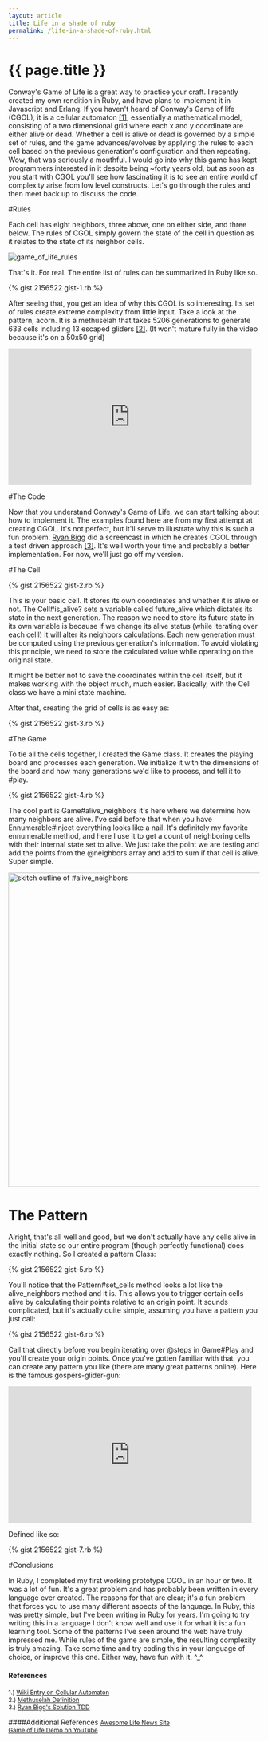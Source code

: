 ```yaml
---
layout: article
title: Life in a shade of ruby
permalink: /life-in-a-shade-of-ruby.html
---
```


# {{ page.title }}

Conway's Game of Life is a great way to practice your craft.  I recently created my own rendition in Ruby, and have plans to implement it in Javascript and Erlang.  If you haven't heard of Conway's Game of life (CGOL), it is a cellular automaton [[1]](http://en.wikipedia.org/wiki/Cellular_automaton), essentially a mathematical model, consisting of a two dimensional grid where each x and y coordinate are either alive or dead.  Whether a cell is alive or dead is governed by a simple set of rules, and the game advances/evolves by applying the rules to each cell based on the previous generation's configuration and then repeating.  Wow, that was seriously a mouthful.  I would go into why this game has kept programmers interested in it despite being ~forty years old, but as soon as you start with CGOL you'll see how fascinating it is to see an entire world of complexity arise from low level constructs. Let's go through the rules and then meet back up to discuss the code.

#Rules

Each cell has eight neighbors, three above, one on either side, and three below.  The rules of CGOL simply govern the state of the cell in question as it relates to the state of its neighbor cells.

<img src="http://www.jonathan-jackson.net/assets/game_of_life_rules.png" alt="game_of_life_rules"/>

That's it.  For real.  The entire list of rules can be summarized in Ruby like so.

{% gist 2156522 gist-1.rb %}

After seeing that, you get an idea of why this CGOL is so interesting.  Its set of rules create extreme complexity from little input. Take a look at the pattern, acorn. It is a methuselah that takes 5206 generations to generate 633 cells including 13 escaped gliders [[2]](http://en.wikipedia.org/wiki/Methuselah_(cellular_automaton)).  (It won't mature fully in the video because it's on a 50x50 grid)

<iframe src="http://player.vimeo.com/video/37406843" width="488" height="274" frameborder="0" webkitAllowFullScreen mozallowfullscreen allowFullScreen></iframe>

#The Code

Now that you understand Conway's Game of Life, we can start talking about how to implement it.  The examples found here are from my first attempt at creating CGOL.  It's not perfect, but it'll serve to illustrate why this is such a fun problem.  [Ryan Bigg](https://github.com/radar) did a screencast in which he creates CGOL through a test driven approach [[3]](http://www.rubyinside.com/screencast-coding-conways-game-of-life-in-ruby-the-tdd-way-with-rspec-5564.html).  It's well worth your time and probably a better implementation.  For now, we'll just go off my version.

#The Cell

{% gist 2156522 gist-2.rb %}

This is your basic cell.  It stores its own coordinates and whether it is alive or not.  The Cell#is_alive? sets a variable called future_alive which dictates its state in the next generation.  The reason we need to store its future state in its own variable is because if we change its alive status (while iterating over each celll) it will alter its neighbors calculations.  Each new generation must be computed using the previous generation's information.  To avoid violating this principle, we need to store the calculated value while operating on the original state.

It might be better not to save the coordinates within the cell itself, but it makes working with the object much, much easier.  Basically, with the Cell class we have a mini state machine.

After that, creating the grid of cells is as easy as:

{% gist 2156522 gist-3.rb %}

#The Game

To tie all the cells together, I created the Game class.  It creates the playing board and processes each generation.  We initialize it with the dimensions of the board and how many generations we'd like to process, and tell it to #play.

{% gist 2156522 gist-4.rb %}

The cool part is Game#alive_neighbors it's here where we determine how many neighbors are alive.  I've said before that when you have Ennumerable#inject everything looks like a nail.  It's definitely my favorite ennumerable method, and here I use it to get a count of neighboring cells with their internal state set to alive.  We just take the point we are testing and add the points from the @neighbors array and add to sum if that cell is alive.  Super simple.

<img src="http://www.jonathan-jackson.net/assets/alive_neighbors.png" width="630" alt="skitch outline of #alive_neighbors"/>

# The Pattern

Alright, that's all well and good, but we don't actually have any cells alive in the initial state so our entire program (though perfectly functional) does exactly nothing.  So I created a pattern Class:

{% gist 2156522 gist-5.rb %}

You'll notice that the Pattern#set_cells method looks a lot like the alive_neighbors method and it is.  This allows you to trigger certain cells alive by calculating their points relative to an origin point.  It sounds complicated, but it's actually quite simple, assuming you have a pattern you just call:

{% gist 2156522 gist-6.rb %}

Call that directly before you begin iterating over @steps in Game#Play and you'll create your origin points.  Once you've gotten familiar with that, you can create any pattern you like (there are many great patterns online).  Here is the famous gospers-glider-gun:

<iframe src="http://player.vimeo.com/video/37540376" width="488" height="274" frameborder="0" webkitAllowFullScreen mozallowfullscreen allowFullScreen></iframe>

Defined like so:

{% gist 2156522 gist-7.rb %}

#Conclusions

In Ruby, I completed my first working prototype CGOL in an hour or two.  It was a lot of fun. It's a great problem and has probably been written in every language ever created. The reasons for that are clear; it's a fun problem that forces you to use many different aspects of the language.  In Ruby, this was pretty simple, but I've been writing in Ruby for years.  I'm going to try writing this in a language I don't know well and use it for what it is: a fun learning tool.  Some of the patterns I've seen around the web have truly impressed me.  While rules of the game are simple, the resulting complexity is truly amazing.  Take some time and try coding this in your language of choice, or improve this one.  Either way, have fun with it.  ^_^

#### References
<span  style="font-size:12px;">1.) [Wiki Entry on Cellular Automaton](http://en.wikipedia.org/wiki/Cellular_automaton)</span><br/>
<span  style="font-size:12px;">2.) <a href="http://en.wikipedia.org/wiki/Methuselah_(cellular_automaton)">Methuselah Definition</a></span><br/>
<span  style="font-size:12px;">3.) [Ryan Bigg's Solution TDD](http://www.rubyinside.com/screencast-coding-conways-game-of-life-in-ruby-the-tdd-way-with-rspec-5564.html)</span><br/>


####Additional References
<span style="font-size:12px;">[Awesome Life News Site](http://pentadecathlon.com/lifeNews/)</span><br/>
<span style="font-size:12px;">[Game of Life Demo on YouTube](http://www.youtube.com/watch?v=XcuBvj0pw-E)</span><br/>
